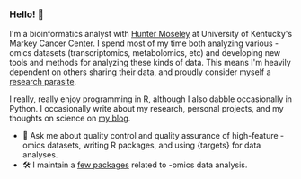 ### Hello! 👋

<!--
**rmflight/rmflight** is a ✨ _special_ ✨ repository because its `README.md` (this file) appears on your GitHub profile.

Here are some ideas to get you started:

- 🔭 I’m currently working on ...
- 🌱 I’m currently learning ...
- 👯 I’m looking to collaborate on ...
- 🤔 I’m looking for help with ...
- 💬 Ask me about ...
- 📫 How to reach me: ...
- 😄 Pronouns: ...
- ⚡ Fun fact: ...
-->

I'm a bioinformatics analyst with [Hunter Moseley](https://bioinformatics.cesb.uky.edu/) at University of Kentucky's Markey Cancer Center. I spend most of my time both analyzing various -omics datasets (transcriptomics, metabolomics, etc) and developing new tools and methods for analyzing these kinds of data. This means I'm heavily dependent on others sharing their data, and proudly consider myself a [research parasite](https://en.wikipedia.org/wiki/Research_Parasite_Award).

I really, really enjoy programming in R, although I also dabble occasionally in Python. I occasionally write about my research, personal projects, and my thoughts on science on [my blog](https://rmflight.github.io).

- 💬 Ask me about quality control and quality assurance of high-feature -omics datasets, writing R packages, and using {targets} for data analyses.
- 🛠️ I maintain a [few packages](https://moseleybioinformaticslab.r-universe.dev/builds) related to -omics data analysis.

